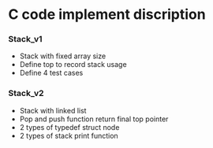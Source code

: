 # C code implement discription
### Stack_v1
* Stack with fixed array size
* Define top to record stack usage
* Define 4 test cases

### Stack_v2
* Stack with linked list
* Pop and push function return final top pointer
* 2 types of typedef struct node
* 2 types of stack print function
